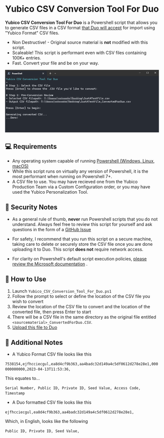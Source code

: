  <h1 align="center">Yubico CSV Conversion Tool For Duo</h1>

**Yubico CSV Conversion Tool For Duo** is a Powershell script that allows you to generate CSV files in a CSV format [that Duo will accept](https://duo.com/docs/yubikey) for import using "Yubico Format" CSV files. 

* Non Destructive! - Original source material is **not** modified with this script.
* Scaleable! This script is performant even with CSV files containing 100K+ entries.
* Fast. Convert your file and be on your way.

![](/Images/conversion.png)
## 💻 Requirements
- Any operating system capable of running [Powershell (Windows, Linux, macOS)](https://learn.microsoft.com/en-us/powershell/scripting/install/installing-powershell?view=powershell-7.3) 
- While this script runs on virtually any version of Powershell, it is the most performant when running on Powershell 7+.
- A CSV file to use. You may have recieved one from the Yubico Production Team via a Custom Configuration order, or you may have used the Yubico Personalization Tool.

## 🐻 Security Notes
- As a general rule of thumb, **never** run Powershell scripts that you do not understand. Always feel free to review this script for yourself and ask questions in the form of a [GitHub Issue](https://github.com/chris-streeks/Yubico_CSV_Conversion_Tool_For_Duo/issues)

- For safety, I recommend that you run this script on a secure machine, taking care to delete or securely store the CSV file once you are done uploading it to Duo. This script **does not** require network access.

- For clarity on Powershell's default script execution policies, [please review the Microsoft documentation](https://docs.microsoft.com/en-us/powershell/module/microsoft.powershell.core/about/about_execution_policies?view=powershell-7)
.

## 📖 How to Use
1. Launch `Yubico_CSV_Conversion_Tool_For_Duo.ps1` 
2. Follow the prompt to select or define the location of the CSV file you wish to convert
3. Review the location of the CSV file to convert and the location of the converted file, then press Enter to start
4. There will be a CSV file in the same directory as the original file entitled `<sourcematerial>_ConvertedForDuo.CSV`.
5. [Upload this file to Duo](https://duo.com/docs/yubikey#add-token-in-duo-admin-panel)

## 🐼 Additional Notes
- A Yubico Format CSV file looks like this

`7538154,ejfhcciecgul,ea8d4cf9b363,aa4badc32d149a4c5df0612d278e28e1,000000000000,2023-04-13T11:53:36,`

This equates to...

`Serial Number, Public ID, Private ID, Seed Value, Access Code, Timestamp`


- A Duo formatted CSV file looks like this

`ejfhcciecgul,ea8d4cf9b363,aa4badc32d149a4c5df0612d278e28e1,`

Which, in English, looks like the following

`Public ID, Private ID, Seed Value,`
